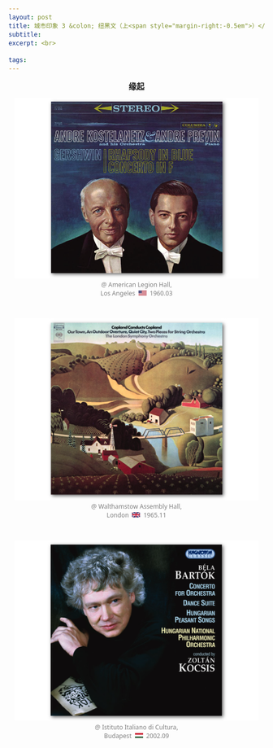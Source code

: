 ```yaml
---
layout: post
title: 城市印象 3 &colon; 纽黑文（上<span style="margin-right:-0.5em">）</span>
subtitle: 
excerpt: <br>

tags: 
---
```


<p style="text-align:center; margin-bottom:0.75em; font-size:1.1em"><b> 缘起 </b> </p>


<p style="text-align:center; font-family: Noto Sans; color:grey; font-size:0.87em">
<a href="https://www.youtube.com/watch?v=m6Sop5JZsUU&list=OLAK5uy_mi3ITEC99JHDfvXeQHTzQkly8zkiW5hUY&index=1">
<img src="/assets/img/albums/previn-gershwin.png" width="480"> </a> <br>
@ American Legion Hall, <br>
Los Angeles &nbsp;<img src="/assets/img/flags/us.png" height="10.5" width="16"/>&nbsp; 1960.03
</p>

<br>


<p style="text-align:center; font-family: Noto Sans; color:grey; font-size:0.87em">
<a href="https://www.youtube.com/watch?v=JYUqEpQoabw&list=OLAK5uy_nYH2hySk-1TSO-_FV3EiF4XUgOqxeOm60&index=5">
<img src="/assets/img/albums/copland-copland-london.png" width="480"> </a> <br>
@ Walthamstow Assembly Hall, <br>
London &nbsp;<img src="/assets/img/flags/uk.png" height="10.5" width="16"/>&nbsp; 1965.11
</p>

<br>


<p style="text-align:center; font-family: Noto Sans; color:grey; font-size:0.87em">
<a href="https://www.youtube.com/watch?v=7LbFlMkAApE&list=OLAK5uy_mFvrkZRRkwDaQeZFTp0gfBS8a6XF7vdpo&index=4">
<img src="/assets/img/albums/kocsis-bartok-cfo.png" width="480"> </a> <br>
@ Istituto Italiano di Cultura, <br>
Budapest &nbsp;<img src="/assets/img/flags/hu.png" height="10.5" width="16"/>&nbsp; 2002.09
</p>

<br>










